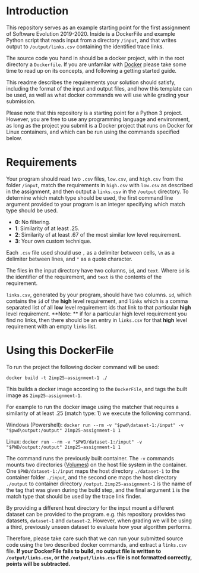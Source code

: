 # Introduction

This repository serves as an example starting point for the first assignment of Software Evolution 2019-2020.
Inside is a DockerFile and example Python script that reads input from a directory `/input`, and that writes 
output to `/output/links.csv` containing the identified trace links. 

The source code you hand in should be a docker project, with in the root directory a `Dockerfile`. If you 
are unfamilar with [Docker](https://www.docker.com/) please take some time to read up on its concepts, and
following a getting started guide. 

This readme describes the requirements your solution should satisfy, including the format of the input and
output files, and how this template can be used, as well as what docker commands we will use while grading
your submission. 

Please note that this repository is a starting point for a Python 3 project. However, you are 
free to use any programming language and environment, as long as the project you submit is a Docker project
that runs on Docker for Linux containers, and which can be run using the commands specified below. 

# Requirements

Your program should read two `.csv` files, `low.csv`, and `high.csv` from the folder `/input`, match the 
requirements in `high.csv` with `low.csv` as described in the assignment, and then output a `links.csv`
in the `/output` directory. To determine which match type should be used, the first command line argument 
provided to your program is an integer specifying which match type should be used. 

- **0**: No filtering.
- **1**: Similarity of at least .25.
- **2**: Similarity of at least .67 of the most similar low level requirement. 
- **3**: Your own custom technique. 

Each `.csv` file used should use `,` as a delimiter between cells, `\n` as a delimiter between lines, and 
`"` as a quote character. 

The files in the input directory have two columns, `id`, and `text`. Where `id` is
the identifier of the requirement, and `text` is the contents of the requirement. 

`links.csv`, generated by your program, should have two columns. `id`, which contains the `id` of 
the **high** level requirement, 
and `links` which is a comma separated list of all **low** level requirement ids that link to that particular
**high** level requirement. **Note: ** if for a particular high level requirement you find no links, then there
should be an entry in `links.csv` for that **high** level requirement with an empty `links` list. 

# Using this DockerFile

To run the project the following docker command will be used: 

`docker build -t 2imp25-assignment-1 ./`

This builds a docker image according to the `DockerFile`, and tags the built image as `2imp25-assignment-1`. 

For example to run the docker image using the matcher that requires a similarity of at least .25 (match type: 1) we 
execute the following command.

Windows (Powershell): `docker run --rm -v "$pwd\dataset-1:/input" -v "$pwd\output:/output" 2imp25-assignment-1 1`

Linux: `docker run --rm -v "$PWD/dataset-1:/input" -v "$PWD/output:/output" 2imp25-assignment-1 1`

The command runs the previously built container. The `-v` commands mounts two directories ([Volumes](https://docs.docker.com/storage/volumes/)) on the host
file system in the container. One `$PWD/dataset-1:/input` maps the host directory `./dataset-1` to the 
container folder `./input`, and the second one maps the host directory `./output` to container directory
`/output`. `2imp25-assignment-1` is the name of the tag that was given during the build step, and the 
final argument `1` is the match type that should be used by the trace link finder. 

By providing a different host directory for the input mount a different dataset can be provided to the 
program. e.g. this repository provides two datasets, `dataset-1` and `dataset-2`. However, when grading
we will be using a third, previously unseen dataset to evaluate how your algorithm performs. 

Therefore, please take care such that we can run your submitted source code using the two described docker commands,
and extract a `links.csv` file. **If your DockerFile fails to build, no output file is written to `/output/links.csv`, or
the `/output/links.csv` file is not formatted correctly, points will be subtracted.** 

